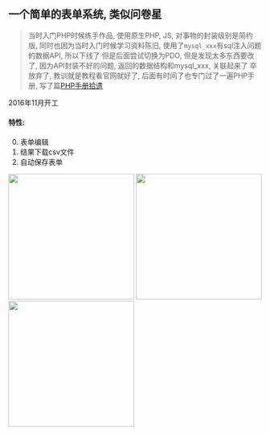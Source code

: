## 一个简单的表单系统, 类似问卷星

> 当时入门PHP时候练手作品, 使用原生PHP, JS, 对事物的封装级别是简约版,
> 同时也因为当时入门时候学习资料陈旧, 使用了`mysql_xxx`有sql注入问题的数据API, 所以下线了
> 但是后面尝试切换为PDO, 但是发现太多东西要改了, 因为API封装不好的问题, 返回的数据结构和mysql_xxx, 关联起来了
> 卒放弃了, 教训就是教程看官网就好了, 后面有时间了也专门过了一遍PHP手册, 写了篇[PHP手册拾遗](https://www.jianshu.com/p/25b8bbb0a613)

2016年11月开工

#### 特性:

0. 表单编辑
1. 结果下载csv文件
2. 自动保存表单

<div>
  <img width="250" src="https://upload-images.jianshu.io/upload_images/252050-66a52eb3d11f133b.jpg?imageMogr2/auto-orient/strip%7CimageView2/2/w/700">
  <img width="250" src="https://upload-images.jianshu.io/upload_images/252050-382f70966a8512f0.jpg?imageMogr2/auto-orient/strip%7CimageView2/2/w/700">
  <img width="250" src="https://upload-images.jianshu.io/upload_images/252050-f1809b110ece1f1b.png?imageMogr2/auto-orient/strip%7CimageView2/2/w/519">
</div>

